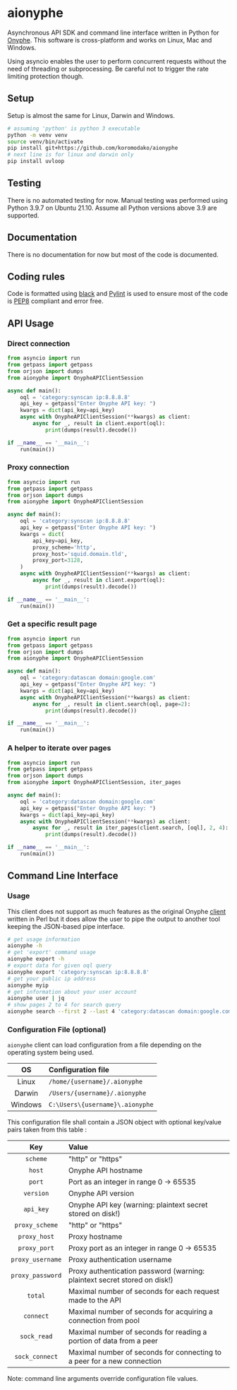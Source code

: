 # aionyphe

Asynchronous API SDK and command line interface written in Python
for [Onyphe](https://www.onyphe.io). This software is cross-platform and works
on Linux, Mac and Windows.

Using asyncio enables the user to perform concurrent requests without the need
of threading or subprocessing. Be careful not to trigger the rate limiting
protection though.

## Setup

Setup is almost the same for Linux, Darwin and Windows.

```bash
# assuming 'python' is python 3 executable
python -m venv venv
source venv/bin/activate
pip install git+https://github.com/koromodako/aionyphe
# next line is for linux and darwin only
pip install uvloop
```

## Testing

There is no automated testing for now. Manual testing was performed using
Python 3.9.7 on Ubuntu 21.10. Assume all Python versions above 3.9 are supported.

## Documentation

There is no documentation for now but most of the code is documented.

## Coding rules

Code is formatted using [black](https://github.com/psf/black) and
[Pylint](https://pylint.org) is used to ensure most of the code is
[PEP8](https://www.python.org/dev/peps/pep-0008) compliant and error free.

## API Usage

### Direct connection

```python
from asyncio import run
from getpass import getpass
from orjson import dumps
from aionyphe import OnypheAPIClientSession

async def main():
    oql = 'category:synscan ip:8.8.8.8'
    api_key = getpass("Enter Onyphe API key: ")
    kwargs = dict(api_key=api_key)
    async with OnypheAPIClientSession(**kwargs) as client:
        async for _, result in client.export(oql):
            print(dumps(result).decode())

if __name__ == '__main__':
    run(main())
```

### Proxy connection

```python
from asyncio import run
from getpass import getpass
from orjson import dumps
from aionyphe import OnypheAPIClientSession

async def main():
    oql = 'category:synscan ip:8.8.8.8'
    api_key = getpass("Enter Onyphe API key: ")
    kwargs = dict(
        api_key=api_key,
        proxy_scheme='http',
        proxy_host='squid.domain.tld',
        proxy_port=3128,
    )
    async with OnypheAPIClientSession(**kwargs) as client:
        async for _, result in client.export(oql):
            print(dumps(result).decode())

if __name__ == '__main__':
    run(main())
```

### Get a specific result page

```python
from asyncio import run
from getpass import getpass
from orjson import dumps
from aionyphe import OnypheAPIClientSession

async def main():
    oql = 'category:datascan domain:google.com'
    api_key = getpass("Enter Onyphe API key: ")
    kwargs = dict(api_key=api_key)
    async with OnypheAPIClientSession(**kwargs) as client:
        async for _, result in client.search(oql, page=2):
            print(dumps(result).decode())

if __name__ == '__main__':
    run(main())
```

### A helper to iterate over pages

```python
from asyncio import run
from getpass import getpass
from orjson import dumps
from aionyphe import OnypheAPIClientSession, iter_pages

async def main():
    oql = 'category:datascan domain:google.com'
    api_key = getpass("Enter Onyphe API key: ")
    kwargs = dict(api_key=api_key)
    async with OnypheAPIClientSession(**kwargs) as client:
        async for _, result in iter_pages(client.search, [oql], 2, 4):
            print(dumps(result).decode())

if __name__ == '__main__':
    run(main())
```

## Command Line Interface

### Usage

This client does not support as much features as the original Onyphe
[client](https://github.com/onyphe/client) written in Perl but it does allow
the user to pipe the output to another tool keeping the JSON-based pipe interface.

```bash
# get usage information
aionyphe -h
# get 'export' command usage
aionyphe export -h
# export data for given oql query
aionyphe export 'category:synscan ip:8.8.8.8'
# get your public ip address
aionyphe myip
# get information about your user account
aionyphe user | jq
# show pages 2 to 4 for search query
aionyphe search --first 2 --last 4 'category:datascan domain:google.com'
```

### Configuration File (optional)

`aionyphe` client can load configuration from a file depending on the operating
system being used.

| OS      | Configuration file              |
|:-------:|:--------------------------------|
| Linux   | `/home/{username}/.aionyphe`    |
| Darwin  | `/Users/{username}/.aionyphe`   |
| Windows | `C:\Users\{username}\.aionyphe` |

This configuration file shall contain a JSON object with optional key/value
pairs taken from this table :

| Key              | Value |
|:----------------:|:------|
| `scheme`         | "http" or "https" |
| `host`           | Onyphe API hostname |
| `port`           | Port as an integer in range 0 -> 65535 |
| `version`        | Onyphe API version |
| `api_key`        | Onyphe API key (warning: plaintext secret stored on disk!) |
| `proxy_scheme`   | "http" or "https" |
| `proxy_host`     | Proxy hostname |
| `proxy_port`     | Proxy port as an integer in range 0 -> 65535 |
| `proxy_username` | Proxy authentication username |
| `proxy_password` | Proxy authentication password (warning: plaintext secret stored on disk!) |
| `total`          | Maximal number of seconds for each request made to the API |
| `connect`        | Maximal number of seconds for acquiring a connection from pool |
| `sock_read`      | Maximal number of seconds for reading a portion of data from a peer |
| `sock_connect`   | Maximal number of seconds for connecting to a peer for a new connection |

Note: command line arguments override configuration file values.
